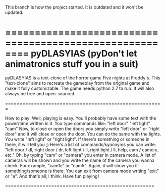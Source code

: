This branch is how the project started. It is outdated and it won't be updated.

  ========================================================
  pyDLASYIAS (pyDon't let animatronics stuff you in a suit)
  ========================================================
  
  pyDLASYIAS is a text-clone of the horror game Five nights at Freddy's.
  This "text-clone" aims to recreate the gameplay from the original game and make it fully customizable.
  The game needs python 2.7 to run. It will also always be free and open-sourced.
  
  =======================================================
  
  How to play: Well, playing is easy. You'll probably have some text with the power/time written in it.
  You type commands like: "left door" "left light" "cam"
  Now, to close or open the doors you simply write "left door" or "right door" and it will close or open the door.
  You can do the same with the lights. You write "left light" or "right light". If there's something or someone in there, it will
  tell you ;)
  Here's a list of commands/synonyms you can write: "left door / dl, right door / dr, left light / ll, right light / ll, help, cam / camera, etc."
  Oh, by typing "cam" or "camera" you enter in camera mode. A list of cameras will be shown and you write the name of the camera you wanna check. For example, "cam1c" or "cam5". Again, it will show you if something/someone is there.
  You can exit from camera mode writing "exit" or "e".
  And that's all, I think. Have fun playing!
  
  ====================================================
